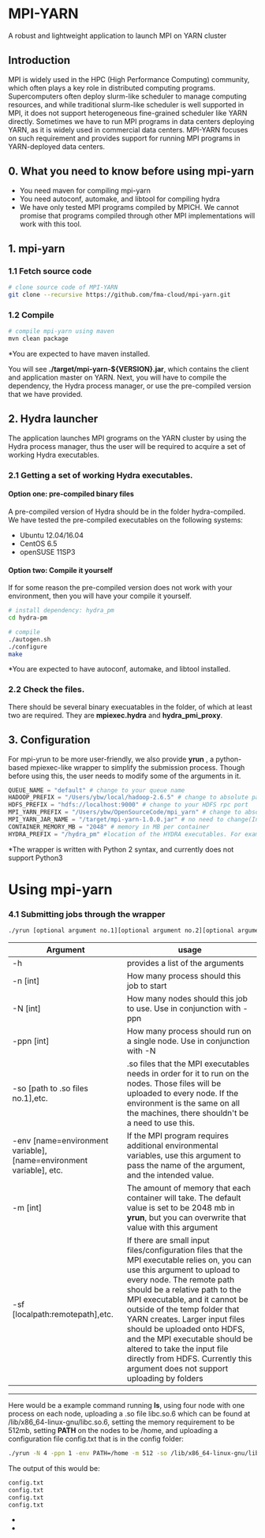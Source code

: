 MPI-YARN
===============

A robust and lightweight application to launch MPI on YARN cluster

## Introduction

MPI is widely used in the HPC (High Performance Computing) community, which often plays a key role in distributed computing programs. Supercomputers often deploy slurm-like scheduler to manage computing resources, and while traditional slurm-like scheduler is well supported in MPI, it does not support heterogeneous fine-grained scheduler like YARN directly. Sometimes we have to run MPI programs in data centers deploying YARN, as it is widely used in commercial data centers. MPI-YARN focuses on such requirement and provides support for running MPI programs in YARN-deployed data centers.

## 0. What you need to know before using mpi-yarn
 - You need maven for compiling mpi-yarn
 - You need autoconf, automake, and libtool for compiling hydra
 - We have only tested MPI programs compiled by MPICH. We cannot promise that programs compiled through other MPI implementations will work with this tool.

## 1. mpi-yarn
### 1.1 Fetch source code

```bash
# clone source code of MPI-YARN
git clone --recursive https://github.com/fma-cloud/mpi-yarn.git
```

### 1.2 Compile

```bash
# compile mpi-yarn using maven
mvn clean package
```
*You are expected to have maven installed. 

You will see **./target/mpi-yarn-${VERSION}.jar**, which contains the client and application master on YARN. Next, you will have to compile the dependency, the Hydra process manager, or use the pre-compiled version that we have provided. 

## 2. Hydra launcher
The application launches MPI grograms on the YARN cluster by using the Hydra process manager, thus the user will be required to acquire a set of working Hydra executables.
### 2.1 Getting a set of working Hydra executables. 
#### Option one:  pre-compiled binary files
A pre-compiled version of Hydra should be in the folder hydra-compiled. We have tested the pre-compiled executables on the following systems:

 - Ubuntu 12.04/16.04
 - CentOS 6.5
 - openSUSE 11SP3

#### Option two: Compile it yourself
If for some reason the pre-compiled version does not work with your environment, then you will have your compile it yourself. 
```bash
# install dependency: hydra_pm
cd hydra-pm

# compile
./autogen.sh
./configure
make
```
*You are expected to have autoconf, automake, and libtool installed. 

### 2.2 Check the files.

There should be several binary execuatables in the folder, of which at least two are required. They are **mpiexec.hydra** and **hydra_pmi_proxy**.

## 3. Configuration

For mpi-yrun to be more user-friendly, we also provide **yrun** , a python-based mpiexec-like wrapper to simplify the submission process. Though before using this, the user needs to modify some of the arguments in it. 

```python
QUEUE_NAME = "default" # change to your queue name
HADOOP_PREFIX = "/Users/ybw/local/hadoop-2.6.5" # change to absolute path of hadoop
HDFS_PREFIX = "hdfs://localhost:9000" # change to your HDFS rpc port
MPI_YARN_PREFIX = "/Users/ybw/OpenSourceCode/mpi_yarn" # change to absolute path of mpi-yarn
MPI_YARN_JAR_NAME = "/target/mpi-yarn-1.0.0.jar" # no need to change(In the future you might have to change the version number)
CONTAINER_MEMORY_MB = "2048" # memory in MB per container
HYDRA_PREFIX = "/hydra_pm" #location of the HYDRA executables. For examile it would be /hydra_compile if using the pre-compiled version
```
*The wrapper is written with Python 2 syntax, and currently does not support Python3

# Using mpi-yarn
### 4.1 Submitting jobs through the wrapper
```bash
./yrun [optional argument no.1][optional argument no.2][optional argument no.3]…[optional argument no. N] [location of the MPI executable and its argument] 
```

|  Argument | usage  |
|-------------|-------------|
|-h   |provides a list of the arguments   |
|-n [int]|How many process should this job to start|
|-N  [int] |How many nodes should this job to use. Use in conjunction with -ppn   |
|-ppn [int]   |How many process should run on a single node. Use in conjunction with -N   |
| -so [path to .so files no.1],etc.   |.so files that the MPI executables needs in order for it to run on the nodes. Those files will be uploaded to every node. If the environment is the same on all the machines, there shouldn't be a need to use this.  |
|-env [name=environment variable], [name=environment variable], etc. |If the MPI program requires additional environmental variables, use this argument to pass the name of the argument, and the intended value.|
|-m [int]|The amount of memory that each container will take. The default value is set to be 2048 mb in **yrun**, but you can overwrite that value with this argument|
|-sf [localpath:remotepath],etc.|If there are small input files/configuration files that the MPI executable relies on, you can use this argument to upload to every node. The remote path should be a relative path to the MPI executable, and it cannot be outside of the temp folder that YARN creates. Larger input files should be uploaded onto HDFS, and the MPI executable should be altered to take the input file directly from HDFS. Currently this argument does not support uploading by folders|
 -----------
 Here would be a example command running **ls**, using four node with one process on each node, uploading a .so file libc.so.6 which can be found at /lib/x86_64-linux-gnu/libc.so.6, setting the memory requirement to be 512mb, setting **PATH** on the nodes to be /home, and uploading a configuration file config.txt that is in the config folder:
 
 ```bash
 ./yrun -N 4 -ppn 1 -env PATH=/home -m 512 -so /lib/x86_64-linux-gnu/libc.so.6 -sf /home/TJGuo/config.txt:config/config.txt /bin/ls config/
 ```
 The output of this would be:
 ```bash
 config.txt
 config.txt
 config.txt
 config.txt
 ```
 -
 -
